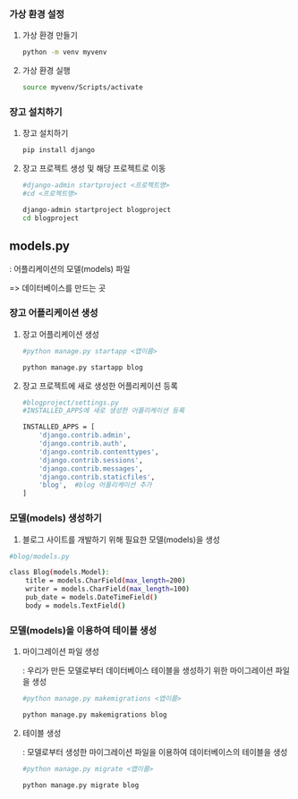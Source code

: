 ### 가상 환경 설정

1. 가상 환경 만들기

   ```bash
   python -m venv myvenv
   ```

2. 가상 환경 실행

   ```bash
   source myvenv/Scripts/activate
   ```



### 장고 설치하기

1. 장고 설치하기

   ```bash
   pip install django
   ```

2. 장고 프로젝트 생성 및 해당 프로젝트로 이동

   ```bash
   #django-admin startproject <프로젝트명>
   #cd <프로젝트명>
   
   django-admin startproject blogproject
   cd blogproject
   ```

   

## models.py

: 어플리케이션의 모델(models) 파일

 => 데이터베이스를 만드는 곳



### 장고 어플리케이션 생성

1. 장고 어플리케이션 생성

   ```bash
   #python manage.py startapp <앱이름>
   
   python manage.py startapp blog
   ```

2. 장고 프로젝트에 새로 생성한 어플리케이션 등록

   ```bash
   #blogproject/settings.py
   #INSTALLED_APPS에 새로 생성한 어플리케이션 등록
   
   INSTALLED_APPS = [
       'django.contrib.admin',
       'django.contrib.auth',
       'django.contrib.contenttypes',
       'django.contrib.sessions',
       'django.contrib.messages',
       'django.contrib.staticfiles',
       'blog',	#blog 어플리케이션 추가
   ]
   ```

   

### 모델(models) 생성하기

1. 블로그 사이트를 개발하기 위해 필요한 모델(models)을 생성

```bash
#blog/models.py

class Blog(models.Model):
    title = models.CharField(max_length=200)
    writer = models.CharField(max_length=100)
    pub_date = models.DateTimeField()
    body = models.TextField()
```



### 모델(models)을 이용하여 테이블 생성

1. 마이그레이션 파일 생성

   : 우리가 만든 모델로부터 데이터베이스 테이블을 생성하기 위한 마이그레이션 파일을 생성

   ```bash
   #python manage.py makemigrations <앱이름>
   
   python manage.py makemigrations blog
   ```

2. 테이블 생성

   : 모델로부터 생성한 마이그레이션 파일을 이용하여 데이터베이스의 테이블을 생성

   ```bash
   #python manage.py migrate <앱이름>
   
   python manage.py migrate blog
   ```

   